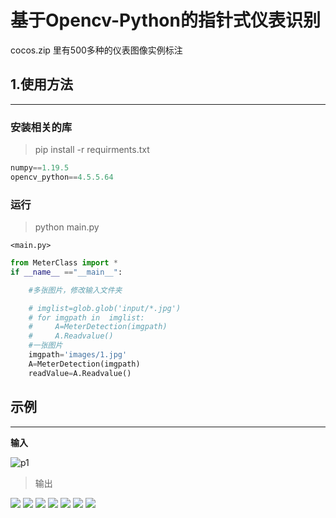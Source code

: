 
# 基于Opencv-Python的指针式仪表识别
 
cocos.zip 里有500多种的仪表图像实例标注
## 1.使用方法
***
### 安装相关的库 
> pip install -r requirments.txt
```python
numpy==1.19.5
opencv_python==4.5.5.64
```
### 运行
> python main.py

`<main.py>`
```python
from MeterClass import *
if __name__ =="__main__":  

    #多张图片，修改输入文件夹

    # imglist=glob.glob('input/*.jpg')  
    # for imgpath in  imglist: 
    #     A=MeterDetection(imgpath)
    #     A.Readvalue()
    #一张图片
    imgpath='images/1.jpg'
    A=MeterDetection(imgpath)
    readValue=A.Readvalue()

```
## 示例
***
**输入**

![p1](images/1.jpg)
> 输出

![](outputs/1_1_imgCutCircle.jpg)
![](outputs/1_2_numLineMask.jpg)
![](outputs/1_3_poniterMask.jpg)
![](outputs/1_4_fitNumLine.jpg)
![](outputs/1_5_IntersectionPoints.jpg)
![](outputs/1_6_PointerLine.jpg)
![](outputs/1_7_PointerPoint.jpg)
